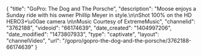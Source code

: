 {
    "title": "GoPro: The Dog and The Porsche",
    "description": "Moose enjoys a Sunday ride with his owner Phillip Meyer in style.\n\nShot 100% on the HD HERO3+\u00ae camera \n\nMusic Courtesy of ExtremeMusic",
    "channelid": "3762188",
    "videoid": "66174639",
    "date_created": "1404997206",
    "date_modified": "1473807933",
    "type": "captivate",
    "layout": "channelVideo",
    "url": "\/gopro\/gopro-the-dog-and-the-porsche\/3762188-66174639"
}